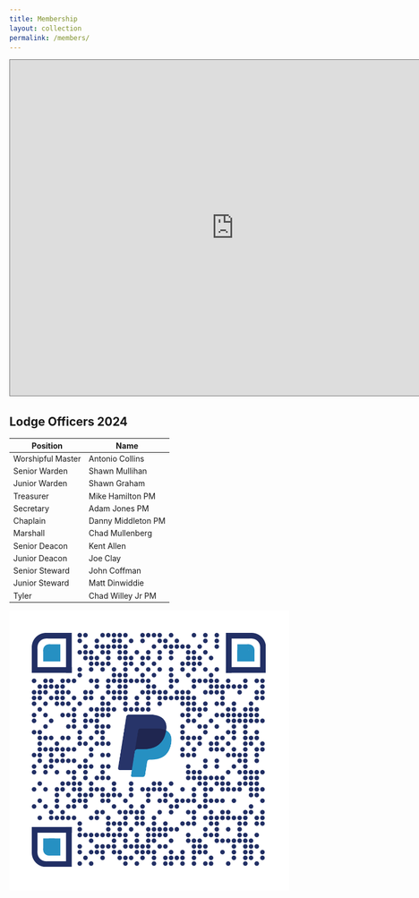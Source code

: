 ```yaml
---
title: Membership
layout: collection
permalink: /members/
---
```


<iframe src="https://calendar.google.com/calendar/embed?height=600&wkst=1&ctz=America%2FChicago&bgcolor=%23ffffff&src=a2luZ2RhdmlkbG9kZ2U0MDdAZ21haWwuY29t&src=YW5wM2k5czFnNW1pYmFza2VrMjF0Z3A4OW9AZ3JvdXAuY2FsZW5kYXIuZ29vZ2xlLmNvbQ&src=ZW4udXNhI2hvbGlkYXlAZ3JvdXAudi5jYWxlbmRhci5nb29nbGUuY29t&color=%23cca300&color=%238E24AA&color=%237986CB" style="border:solid 1px #777" width="800" height="600" frameborder="0" scrolling="no" text-align="center"></iframe>

> 
## Lodge Officers 2024

| Position          | Name              |
|-|-|
| Worshipful Master | Antonio Collins   |
| Senior Warden     | Shawn Mullihan    |
| Junior Warden     | Shawn Graham      |
| Treasurer         | Mike Hamilton PM  |
| Secretary         | Adam Jones PM     |
| Chaplain          | Danny Middleton PM|
| Marshall          | Chad Mullenberg   |
| Senior Deacon     | Kent Allen        |
| Junior Deacon     | Joe Clay          |
| Senior Steward    | John Coffman      |
| Junior Steward    | Matt Dinwiddie    |
| Tyler             | Chad Willey Jr PM |


![Paypal](/images/qrcode.png)